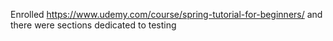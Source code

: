 Enrolled https://www.udemy.com/course/spring-tutorial-for-beginners/
and there were sections dedicated to testing
